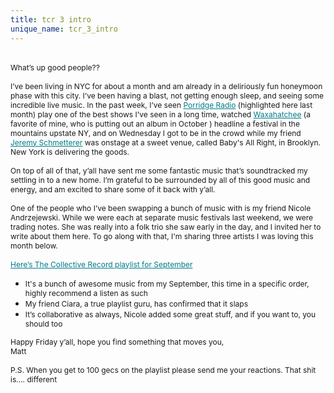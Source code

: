 ```yaml
---
title: tcr 3 intro
unique_name: tcr_3_intro
---
```

<br>
<span style="font-size:12px">What’s up good people??<br>
<br>
I’ve been living in NYC for about a month and am already in a deliriously fun honeymoon phase with this city. I’ve been having a blast, not getting enough sleep, and seeing some incredible live music. In the past week, I’ve seen <a href="https://open.spotify.com/artist/4vAQ4M7vgItwBtmBTgRu48?si=UTK3uz_uTmWTH_dPRWDUvg" target="_blank" style="mso-line-height-rule: exactly;-ms-text-size-adjust: 100%;-webkit-text-size-adjust: 100%;color: #007C89;font-weight: normal;text-decoration: underline;">Porridge Radio</a> (highlighted here last month) play one of the best shows I've seen in a long time, watched <a href="https://open.spotify.com/artist/5IWCU0V9evBlW4gIeGY4zF?si=OlCaf_pFSh6lvIinemaRRg" target="_blank" style="mso-line-height-rule: exactly;-ms-text-size-adjust: 100%;-webkit-text-size-adjust: 100%;color: #007C89;font-weight: normal;text-decoration: underline;">Waxahatchee</a> (a favorite of mine, who is putting out an album in October ) headline a festival in the mountains upstate NY, and on Wednesday I got to be in the crowd while my friend <a href="https://www.instagram.com/jeremyschmett/" target="_blank" style="mso-line-height-rule: exactly;-ms-text-size-adjust: 100%;-webkit-text-size-adjust: 100%;color: #007C89;font-weight: normal;text-decoration: underline;">Jeremy Schmetterer</a>&nbsp;was onstage at a sweet venue, called Baby's All Right, in Brooklyn. New York is delivering the goods.<br>
<br>
On top of all of that, y’all have sent me some fantastic music that’s soundtracked my settling in to a new home. I’m grateful to be surrounded by all of this good music and energy, and am excited to share some of it back with y’all.<br>
<br>
One of the people who I’ve been swapping a bunch of music with is my friend Nicole Andrzejewski. While we were each at separate music festivals last weekend, we were trading notes. She was really into a folk trio she saw early in the day, and I invited her to write about them here. To go along with that, I'm sharing three artists I was loving this month below.<br>
<br>
<strong><a href="https://open.spotify.com/playlist/1wHvCeCFGlMXaPGt5rB9oh?si=7822e3f0854643a2" target="_blank" style="mso-line-height-rule: exactly;-ms-text-size-adjust: 100%;-webkit-text-size-adjust: 100%;color: #007C89;font-weight: normal;text-decoration: underline;">Here’s The Collective Record playlist for September</a></strong></span>

<ul>
	<li style="mso-line-height-rule: exactly;-ms-text-size-adjust: 100%;-webkit-text-size-adjust: 100%;"><span style="font-size:12px">It's a bunch of awesome music from my September,&nbsp;this time in a specific&nbsp;order, highly recommend a listen as such</span></li>
	<li style="mso-line-height-rule: exactly;-ms-text-size-adjust: 100%;-webkit-text-size-adjust: 100%;"><span style="font-size:12px">My&nbsp;friend Ciara, a true playlist guru, has&nbsp;confirmed that it slaps</span></li>
	<li style="mso-line-height-rule: exactly;-ms-text-size-adjust: 100%;-webkit-text-size-adjust: 100%;"><span style="font-size:12px">It’s collaborative as always, Nicole added some great&nbsp;stuff, and if you want to, you should too</span></li>
</ul>
<span style="font-size:12px">Happy Friday y’all, hope you find something that moves you,<br>
Matt<br>
<br>
P.S. When you get to 100 gecs on the playlist please send me your reactions. That shit is.... different</span>